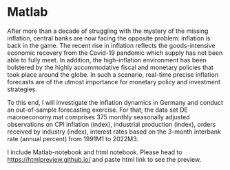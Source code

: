 # Matlab

After more than a decade of struggling with the mystery of the missing inflation, central banks are now facing the opposite problem: inflation is back in the game. The recent rise in inflation reflects the goods-intensive economic recovery from the Covid-19 pandemic which supply has not been able to fully meet. In addition, the high-inflation environment has been bolstered by the highly accommodative fiscal and monetary policies that took place around the globe. In such a scenario, real-time precise inflation forecasts are of the utmost importance for monetary policy and investment strategies. 

To this end, I will investigate the inflation dynamics in Germany and conduct an out-of-sample forecasting exercise. For that, the data set DE macroeconomy.mat comprises 375 monthly seasonally adjusted observations on CPI inflation (index), industrial production (index), orders received by industry (index), interest rates based on the 3-month interbank rate (annual percent) from 1991M1 to 2022M3.

I include Matlab-notebook and html notebook. Please head to https://htmlpreview.github.io/ and paste html link to see the preview.
